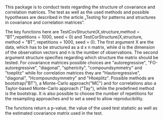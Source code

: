 This package is to conduct tests regarding the structure of covariance and correlation matrices. The test as well as the used methods and possible hypotheses are described in the article „Testing for patterns and structures in covariance and correlation matrices“.

The key functions here are TestCovStructure(X,structure,method = "BT",repetitions = 1000, seed = 0) and TestCorStructure(X,structure, method = "BT", repetitions = 1000, seed = 0). The first argument X are the data, which has to be structured as a d x n matrix, while d is the dimension of the observation vectors and n is the number of observations. The second argument structure specifies regarding which structure the matrix should be tested. For covariance matrices possible choices are
"autoregressive", "FO-autoregressive", "diagonal", "sphericity", "compoundsymmetry" and "toeplitz"
while for correlation matrices they are "Hautoregressive", "diagonal", "Hcompoundsymmetry" and "Htoeplitz".
Possible methods are bootstrap("BT"), a Monte-Carlo approach("MC") and for correlations also a Taylor-based Monte-Carlo approach ("Tay"), while the predefined method is the bootstrap. It is also possible to choose the number of repetitions for the resampling approaches and to set a seed to allow reproducibility.

The functions return a p-value, the value of the used test statistic as well as the estimated covariance matrix used in the test.
